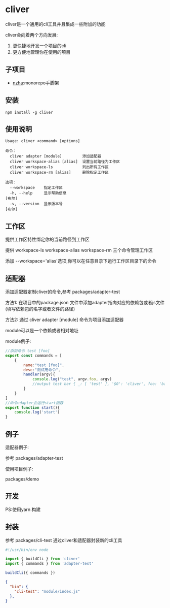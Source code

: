 # cliver

cliver是一个通用的cli工具并且集成一些附加的功能

cliver会向着两个方向发展:

1. 更快捷地开发一个项目的cli
2. 更方便地管理你在使用的项目

## 子项目

+ [nzha](packages/nzha):monorepo手脚架

## 安装

```
npm install -g cliver
```

## 使用说明

```
Usage: cliver <command> [options]

命令：
  cliver adapter [module]         添加适配器
  cliver workspace-alias [alias]  设置当前路径为工作区
  cliver workspace-ls             列出所有工作区
  cliver workspace-rm [alias]     删除指定工作区

选项：
  --workspace    指定工作区
  -h, --help     显示帮助信息                                                   [布尔]
  -v, --version  显示版本号                                                     [布尔]
```


## 工作区

提供工作区特性绑定你的当前路径到工作区

提供 workspace-ls workspace-alias workspace-rm 三个命令管理工作区

添加 --workspace='alias'选项,你可以在任意目录下运行工作区目录下的命令

## 适配器

添加适配器定制cliver的命令,参考 packages/adapter-test

方法1: 在项目中的package.json 文件中添加adapter指向对应的依赖包或者js文件(填写依赖包的名字或者文件的路径)

方法2:
通过 cliver adapter [module] 命令为项目添加适配器

module可以是一个依赖或者相对地址

module例子:

```javascript
//添加命令 test [foo]
export const commands = [
    {
        name:"test [foo]",
        desc:"测试用命令",
        handler(argv){
            console.log("test", argv.foo, argv)
            //output test bar { _: [ 'test' ], '$0': 'cliver', foo: 'bar' }
        }
    }
]
//命令adapter会运行start函数
export function start(){
    console.log('start')
}
```

## 例子

适配器例子:

参考 packages/adapter-test

使用项目例子:

packages/demo

## 开发

PS:使用yarn 构建

## 封装

参考 packages/cli-test 通过cliver和适配器封装新的cli工具 

```javascript
#!/usr/bin/env node

import { buildCli } from 'cliver'
import { commands } from 'adapter-test'

buildCli({ commands })
```

```json
{
  "bin": {
    "cli-test": "module/index.js"
  },
}

```
